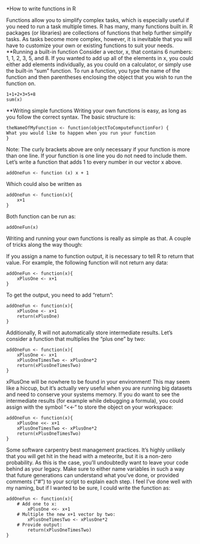 *How to write functions in R

Functions allow you to simplify complex tasks, which is especially useful if you need to run a task multiple times. R has many, many functions built in. R packages (or libraries) are collections of functions that help further simplify tasks. As tasks become more complex, however, it is inevitable that you will have to customize your own or existing functions to suit your needs.
**Running a built-in function
Consider a vector, x, that contains 6 numbers: 1, 1, 2, 3, 5, and 8. If you wanted to add up all of the elements in x, you could either add elements individually, as you could on a calculator, or simply use the built-in “sum” function. To run a function, you type the name of the function and then parentheses enclosing the object that you wish to run the function on.
```
1+1+2+3+5+8
sum(x)
```
**Writing simple functions
Writing your own functions is easy, as long as you follow the correct syntax. The basic structure is:

```
theNameOfMyFunction <- function(objectToComputeFunctionFor) {
What you would like to happen when you run your function
}
```
Note: The curly brackets above are only necessary if your function is more  than one line. If your function is one line you do not need to include them.
Let’s write a function that adds 1 to every number in our vector x above.

```
addOneFun <- function (x) x + 1
```

Which could also be written as

```
addOneFun <- function(x){
	x+1
}
```
Both function can be run as:

```
addOneFun(x)
```
Writing and running your own functions is really as simple as that. A couple of tricks along the way though:

If you assign a name to function output, it is necessary to tell R to return that value. For example, the following function will not return any data:

```
addOneFun <- function(x){
	xPlusOne <- x+1
}
```
To get the output, you need to add “return”:

```
addOneFun <- function(x){
	xPlusOne <- x+1
	return(xPlusOne)
}
```
Additionally, R will not automatically store intermediate results. Let’s consider a function that multiplies the “plus one” by two:
```
addOneFun <- function(x){
	xPlusOne <- x+1
	xPlusOneTimesTwo <- xPlusOne*2
	return(xPlusOneTimesTwo)
}
```


xPlusOne will be nowhere to be found in your environment! This may seem like a hiccup, but it’s actually very useful when you are running big datasets and need to conserve your systems memory. If you do want to see the intermediate results (for example while debugging a formula), you could assign with the symbol “<<-“ to store the object on your workspace:

```
addOneFun <- function(x){
	xPlusOne <<- x+1
	xPlusOneTimesTwo <- xPlusOne*2
	return(xPlusOneTimesTwo)
}
```

Some software carpentry best management practices. It’s highly unlikely that you will get hit in the head with a meteorite, but it is a non-zero probability. As this is the case, you’ll undoubtedly want to leave your code behind as your legacy. Make sure to either name variables in such a way that future generations can understand what you’ve done, or provided comments (“#”) to your script to explain each step. I feel I’ve done well with my naming, but if I wanted to be sure, I could write the function as:

```
addOneFun <- function(x){
	# Add one to x:
		xPlusOne <<- x+1
	# Multiple the new x+1 vector by two:
		xPlusOneTimesTwo <- xPlusOne*2
	# Provide output:
		return(xPlusOneTimesTwo)
}
```

